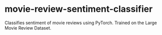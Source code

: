 # movie-review-sentiment-classifier
Classifies sentiment of movie reviews using PyTorch. Trained on the Large Movie Review Dataset.
